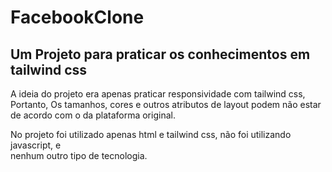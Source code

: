 ﻿# FacebookClone

<h2>Um Projeto para praticar os conhecimentos em tailwind css</h2>

<p>A ideia do projeto era apenas praticar responsividade com tailwind css, <br>Portanto, Os tamanhos, cores e outros atributos de layout podem não estar <br> de acordo com o da plataforma original.</p>

<p>No projeto foi utilizado apenas html e tailwind css, não foi utilizando javascript, e <br> nenhum outro tipo de tecnologia.</p>
